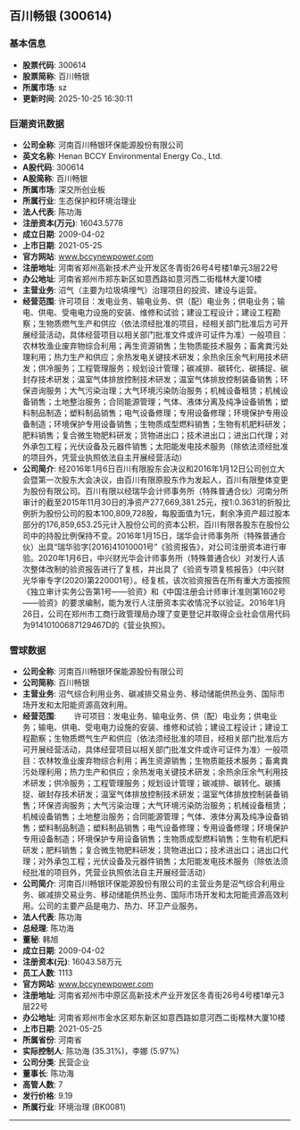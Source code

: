 ## 百川畅银 (300614)

### 基本信息

- **股票代码**: 300614
- **股票简称**: 百川畅银
- **所属市场**: sz
- **更新时间**: 2025-10-25 16:30:11

### 巨潮资讯数据

- **公司全称**: 河南百川畅银环保能源股份有限公司
- **英文名称**: Henan BCCY Environmental Energy Co., Ltd.
- **A股代码**: 300614
- **A股简称**: 百川畅银
- **所属市场**: 深交所创业板
- **所属行业**: 生态保护和环境治理业
- **法人代表**: 陈功海
- **注册资本(万元)**: 16043.5778
- **成立日期**: 2009-04-02
- **上市日期**: 2021-05-25
- **官方网站**: www.bccynewpower.com
- **注册地址**: 河南省郑州高新技术产业开发区冬青街26号4号楼1单元3层22号
- **办公地址**: 河南省郑州市郑东新区如意西路如意河西二街楷林大厦10楼
- **主营业务**: 沼气（主要为垃圾填埋气）治理项目的投资、建设与运营。
- **经营范围**: 许可项目：发电业务、输电业务、供（配）电业务；供电业务；输电、供电、受电电力设施的安装、维修和试验；建设工程设计；建设工程勘察；生物质燃气生产和供应（依法须经批准的项目，经相关部门批准后方可开展经营活动，具体经营项目以相关部门批准文件或许可证件为准）一般项目：农林牧渔业废弃物综合利用；再生资源销售；生物质能技术服务；畜禽粪污处理利用；热力生产和供应；余热发电关键技术研发；余热余压余气利用技术研发；供冷服务；工程管理服务；规划设计管理；碳减排、碳转化、碳捕捉、碳封存技术研发；温室气体排放控制技术研发；温室气体排放控制装备销售；环保咨询服务；大气污染治理；大气环境污染防治服务；机械设备租赁；机械设备销售；土地整治服务；合同能源管理；气体、液体分离及纯净设备销售；塑料制品制造；塑料制品销售；电气设备修理；专用设备修理；环境保护专用设备制造；环境保护专用设备销售；生物质成型燃料销售；生物有机肥料研发；肥料销售；复合微生物肥料研发；货物进出口；技术进出口；进出口代理；对外承包工程；光伏设备及元器件销售；太阳能发电技术服务（除依法须经批准的项目外，凭营业执照依法自主开展经营活动）
- **公司简介**: 经2016年1月6日百川有限股东会决议和2016年1月12日公司创立大会暨第一次股东大会决议，由百川有限原股东作为发起人，百川有限整体变更为股份有限公司。百川有限以经瑞华会计师事务所（特殊普通合伙）河南分所审计的截至2015年11月30日的净资产277,669,381.25元，按1:0.3631的折股比例折为股份公司的股本100,809,728股，每股面值为1元，剩余净资产超过股本部分的176,859,653.25元计入股份公司的资本公积，百川有限各股东在股份公司中的持股比例保持不变。2016年1月15日，瑞华会计师事务所（特殊普通合伙）出具“瑞华验字[2016]41010001号”《验资报告》，对公司注册资本进行审验。2020年1月6日，中兴财光华会计师事务所（特殊普通合伙）对发行人该次整体改制的验资报告进行了复核，并出具了《验资专项复核报告》（中兴财光华审专字(2020)第220001号）。经复核，该次验资报告在所有重大方面按照《独立审计实务公告第1号——验资》和《中国注册会计师审计准则第1602号——验资》的要求编制，能为发行人注册资本实收情况予以验证。2016年1月26日，公司在郑州市工商行政管理局办理了变更登记并取得企业社会信用代码为91410100687129467D的《营业执照》。

### 雪球数据

- **公司全称**: 河南百川畅银环保能源股份有限公司
- **公司简称**: 百川畅银
- **主营业务**: 沼气综合利用业务、碳减排交易业务、移动储能供热业务、国际市场开发和太阳能资源高效利用。
- **经营范围**: 　　许可项目：发电业务、输电业务、供（配）电业务；供电业务；输电、供电、受电电力设施的安装、维修和试验；建设工程设计；建设工程勘察；生物质燃气生产和供应（依法须经批准的项目，经相关部门批准后方可开展经营活动，具体经营项目以相关部门批准文件或许可证件为准）一般项目：农林牧渔业废弃物综合利用；再生资源销售；生物质能技术服务；畜禽粪污处理利用；热力生产和供应；余热发电关键技术研发；余热余压余气利用技术研发；供冷服务；工程管理服务；规划设计管理；碳减排、碳转化、碳捕捉、碳封存技术研发；温室气体排放控制技术研发；温室气体排放控制装备销售；环保咨询服务；大气污染治理；大气环境污染防治服务；机械设备租赁；机械设备销售；土地整治服务；合同能源管理；气体、液体分离及纯净设备销售；塑料制品制造；塑料制品销售；电气设备修理；专用设备修理；环境保护专用设备制造；环境保护专用设备销售；生物质成型燃料销售；生物有机肥料研发；肥料销售；复合微生物肥料研发；货物进出口；技术进出口；进出口代理；对外承包工程；光伏设备及元器件销售；太阳能发电技术服务（除依法须经批准的项目外，凭营业执照依法自主开展经营活动）
- **公司简介**: 河南百川畅银环保能源股份有限公司的主营业务是沼气综合利用业务、碳减排交易业务、移动储能供热业务、国际市场开发和太阳能资源高效利用。公司的主要产品是电力、热力、环卫产业服务。
- **法人代表**: 陈功海
- **总经理**: 陈功海
- **董秘**: 韩旭
- **成立日期**: 2009-04-02
- **注册资本(元)**: 16043.58万元
- **员工人数**: 1113
- **官方网站**: www.bccynewpower.com
- **注册地址**: 河南省郑州市中原区高新技术产业开发区冬青街26号4号楼1单元3层22号
- **办公地址**: 河南省郑州市金水区郑东新区如意西路如意河西二街楷林大厦10楼
- **上市日期**: 2021-05-25
- **所属省份**: 河南省
- **实际控制人**: 陈功海 (35.31%)，李娜 (5.97%)
- **公司分类**: 民营企业
- **董事长**: 陈功海
- **高管人数**: 7
- **发行价格**: 9.19
- **所属行业**: 环境治理 (BK0081)

---
